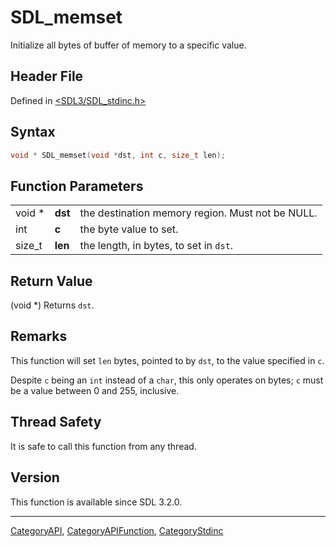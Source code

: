 # SDL_memset

Initialize all bytes of buffer of memory to a specific value.

## Header File

Defined in [<SDL3/SDL_stdinc.h>](https://github.com/libsdl-org/SDL/blob/main/include/SDL3/SDL_stdinc.h)

## Syntax

```c
void * SDL_memset(void *dst, int c, size_t len);
```

## Function Parameters

|        |         |                                                  |
| ------ | ------- | ------------------------------------------------ |
| void * | **dst** | the destination memory region. Must not be NULL. |
| int    | **c**   | the byte value to set.                           |
| size_t | **len** | the length, in bytes, to set in `dst`.           |

## Return Value

(void *) Returns `dst`.

## Remarks

This function will set `len` bytes, pointed to by `dst`, to the value
specified in `c`.

Despite `c` being an `int` instead of a `char`, this only operates on
bytes; `c` must be a value between 0 and 255, inclusive.

## Thread Safety

It is safe to call this function from any thread.

## Version

This function is available since SDL 3.2.0.





----
[CategoryAPI](CategoryAPI), [CategoryAPIFunction](CategoryAPIFunction), [CategoryStdinc](CategoryStdinc)

